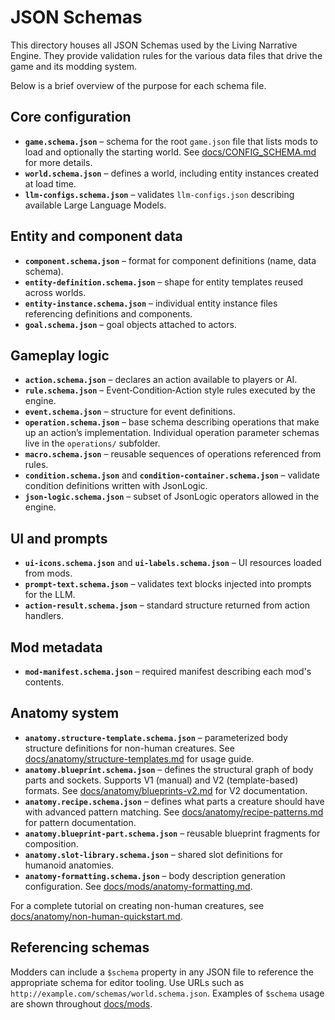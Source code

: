 # JSON Schemas

This directory houses all JSON Schemas used by the Living Narrative Engine. They provide validation rules for the various data files that drive the game and its modding system.

Below is a brief overview of the purpose for each schema file.

## Core configuration

- **`game.schema.json`** – schema for the root `game.json` file that lists mods to load and optionally the starting world. See [docs/CONFIG_SCHEMA.md](../../docs/CONFIG_SCHEMA.md) for more details.
- **`world.schema.json`** – defines a world, including entity instances created at load time.
- **`llm-configs.schema.json`** – validates `llm-configs.json` describing available Large Language Models.

## Entity and component data

- **`component.schema.json`** – format for component definitions (name, data schema).
- **`entity-definition.schema.json`** – shape for entity templates reused across worlds.
- **`entity-instance.schema.json`** – individual entity instance files referencing definitions and components.
- **`goal.schema.json`** – goal objects attached to actors.

## Gameplay logic

- **`action.schema.json`** – declares an action available to players or AI.
- **`rule.schema.json`** – Event‑Condition‑Action style rules executed by the engine.
- **`event.schema.json`** – structure for event definitions.
- **`operation.schema.json`** – base schema describing operations that make up an action’s implementation. Individual operation parameter schemas live in the `operations/` subfolder.
- **`macro.schema.json`** – reusable sequences of operations referenced from rules.
- **`condition.schema.json`** and **`condition-container.schema.json`** – validate condition definitions written with JsonLogic.
- **`json-logic.schema.json`** – subset of JsonLogic operators allowed in the engine.

## UI and prompts

- **`ui-icons.schema.json`** and **`ui-labels.schema.json`** – UI resources loaded from mods.
- **`prompt-text.schema.json`** – validates text blocks injected into prompts for the LLM.
- **`action-result.schema.json`** – standard structure returned from action handlers.

## Mod metadata

- **`mod-manifest.schema.json`** – required manifest describing each mod's contents.

## Anatomy system

- **`anatomy.structure-template.schema.json`** – parameterized body structure definitions for non-human creatures. See [docs/anatomy/structure-templates.md](../../docs/anatomy/structure-templates.md) for usage guide.
- **`anatomy.blueprint.schema.json`** – defines the structural graph of body parts and sockets. Supports V1 (manual) and V2 (template-based) formats. See [docs/anatomy/blueprints-v2.md](../../docs/anatomy/blueprints-v2.md) for V2 documentation.
- **`anatomy.recipe.schema.json`** – defines what parts a creature should have with advanced pattern matching. See [docs/anatomy/recipe-patterns.md](../../docs/anatomy/recipe-patterns.md) for pattern documentation.
- **`anatomy.blueprint-part.schema.json`** – reusable blueprint fragments for composition.
- **`anatomy.slot-library.schema.json`** – shared slot definitions for humanoid anatomies.
- **`anatomy-formatting.schema.json`** – body description generation configuration. See [docs/mods/anatomy-formatting.md](../../docs/mods/anatomy-formatting.md).

For a complete tutorial on creating non-human creatures, see [docs/anatomy/non-human-quickstart.md](../../docs/anatomy/non-human-quickstart.md).

## Referencing schemas

Modders can include a `$schema` property in any JSON file to reference the appropriate schema for editor tooling. Use URLs such as `http://example.com/schemas/world.schema.json`. Examples of `$schema` usage are shown throughout [docs/mods](../../docs/mods/).

